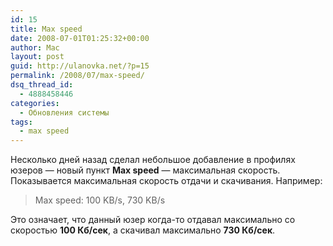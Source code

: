 ```yaml
---
id: 15
title: Max speed
date: 2008-07-01T01:25:32+00:00
author: Mac
layout: post
guid: http://ulanovka.net/?p=15
permalink: /2008/07/max-speed/
dsq_thread_id:
  - 4888458446
categories:
  - Обновления системы
tags:
  - max speed
---
```

Несколько дней назад сделал небольшое добавление в профилях юзеров &#8212; новый пункт **Max speed** &#8212; максимальная скорость. Показывается максимальная скорость отдачи и скачивания. Например:

> Max speed: 100 KB/s, 730 KB/s

Это означает, что данный юзер когда-то отдавал максимально со скоростью **100 Кб/сек**, а скачивал максимально **730 Кб/сек**.